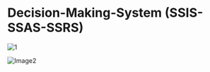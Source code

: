 # Decision-Making-System (SSIS-SSAS-SSRS)

![1](https://github.com/benrabah-salim-dev/Decision-Making-System-SSIS-SSAS-SSRS-/assets/118124768/1aa5199c-2c07-4e2f-a180-d53d4a8c8287)


![Image2](https://github.com/benrabah-salim-dev/Decision-Making-System-SSIS-SSAS-SSRS-/assets/118124768/beaf3275-0603-4239-a673-d0d8f034d4ac)
